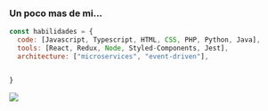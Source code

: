 

### Un poco mas de mi...  

```javascript
const habilidades = {
  code: [Javascript, Typescript, HTML, CSS, PHP, Python, Java],
  tools: [React, Redux, Node, Styled-Components, Jest],
  architecture: ["microservices", "event-driven"],


}
```

<img src="https://elprimo0909.github.io/SitioWeb_elPrimo/img/1702915738844.jpg" > 


